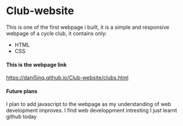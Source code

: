 # Club-website
This is one of the first webpage i built, it is a simple and responsive webpage of a cycle club, it contains only:
+ HTML
+ CSS

#### This is the webpage link 
https://dani5inq.github.io/Club-website/clubs.html

#### Future plans
I plan to add javascript to the webpage as my understanding of web development improves.
I find web developpment intresting 
I just learnt github today
